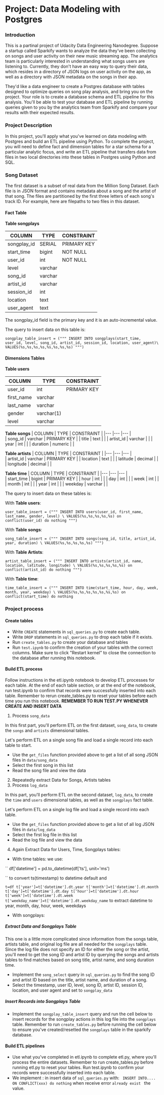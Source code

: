 <h1>Project: Data Modeling with Postgres</h1>
<h3>Introduction</h3>
<p>This is a partinal project of Udacity Data Engineering Nanodegree. Suppose a startup called Sparkify wants to analyze the data they've been collecting on songs and user activity on their new music streaming app. The analytics team is particularly interested in understanding what songs users are listening to. Currently, they don't have an easy way to query their data, which resides in a directory of JSON logs on user activity on the app, as well as a directory with JSON metadata on the songs in their app.

</p>
<p>They'd like a data engineer to create a Postgres database with tables designed to optimize queries on song play analysis, and bring you on the project. Your role is to create a database schema and ETL pipeline for this analysis. You'll be able to test your database and ETL pipeline by running queries given to you by the analytics team from Sparkify and compare your results with their expected results.

</p>
<h3>Project Description</h3>
<p>In this project, you'll apply what you've learned on data modeling with Postgres and build an ETL pipeline using Python. To complete the project, you will need to define fact and dimension tables for a star schema for a particular analytic focus, and write an ETL pipeline that transfers data from files in two local directories into these tables in Postgres using Python and SQL.

</p>
<h3>Song Dataset</h3>
<p>The first dataset is a subset of real data from the Million Song Dataset. Each file is in JSON format and contains metadata about a song and the artist of that song. The files are partitioned by the first three letters of each song's track ID. For example, here are filepaths to two files in this dataset.</p>

#### Fact Table

**Table songplays**

| COLUMN  	| TYPE  	| CONSTRAINT  	|
|---	|---	|---	|	
|   songplay_id	| SERIAL  	|   PRIMARY KEY	| 
|   start_time	|   bigint	|   NOT NULL	| 
|   user_id	|   int	|   NOT NULL	| 
|   level	|   varchar |   	| 
|   song_id	|   varchar	|   	| 
|   artist_id	|   varchar	|   	| 
|   session_id	|   int	|   	| 
|   location	|   text	|   	| 
|   user_agent	|   text	|   	| 

The songplay_id field is the primary key and it is an auto-incremental value.

The query to insert data on this table is:

``songplay_table_insert = ("""
INSERT INTO songplays(start_time, user_id, level, song_id, artist_id, session_id, location, user_agent)\
VALUES(%s,%s,%s,%s,%s,%s,%s,%s)
""") ``
 
 #### Dimensions Tables

 
 **Table users**
 
 | COLUMN  	| TYPE  	| CONSTRAINT  	|
|---	|---	|---	|	
|   user_id	| int  	|   PRIMARY KEY	| 
|   first_name	|   varchar	|  	| 
|   last_name	|   varchar	|  	| 
|   gender	|   varchar(1) |   	| 
|   level	|   varchar	|   	| 

 **Table songs**
  | COLUMN  	| TYPE  	| CONSTRAINT  	|
|---	|---	|---	|	
|   song_id	| varchar	|   PRIMARY KEY	| 
|   title	|   text	|  	| 
|   artist_id	|   varchar	|  	| 
|   year	|   int |   	| 
|   duration	|   numeric	|   	| 

**Table artists**
| COLUMN  	| TYPE  	| CONSTRAINT  	|
|---	|---	|---	|	
|   artist_id	| varchar	|   PRIMARY KEY	| 
|   location	|   text	|  	| 
|   latitude	|   decimal	|  	| 
|   longitude	|   decimal |   	| 
 
**Table time**
 | COLUMN  	| TYPE  	| CONSTRAINT  	|
|---	|---	|---	|	
|   start_time	| bigint	|   PRIMARY KEY	| 
|   hour	|   int	|  	| 
|   day	|   int	|  	| 
|   week	|   int |   	| 
|   month	|   int	|   	| 
|   year	|   int	|   	| 
|   weekday	|   varchar	|   	| 

The query to insert data on these tables is:

With **Table users**:

``user_table_insert = ("""
 INSERT INTO users(user_id, first_name, last_name, gender, level) \
 VALUES(%s,%s,%s,%s,%s)
 on conflict(user_id) do nothing
 """)``

With **Table songs**:

``song_table_insert = ("""
INSERT INTO songs(song_id, title, artist_id, year, duration) \
VALUES(%s,%s,%s,%s,%s)
""")``

With **Table Artists**:

``artist_table_insert = ("""
INSERT INTO artists(artist_id, name, location, latitude, longitude) \
VALUES(%s,%s,%s,%s,%s)
on conflict(artist_id) do nothing
 """)``

With **Table time**:

``time_table_insert = ("""
INSERT INTO time(start_time, hour, day, week, month, year, weekday) \
VALUES(%s,%s,%s,%s,%s,%s,%s)
on conflict(start_time) do nothing``
<h3>Project process</h3>
<h4>Create tables</h4>
<ul>
  <li>Write <code>CREATE</code> statements in <code>sql_queries.py</code> to create each table.</li>
  <li>Write <code>DROP</code> statements in <code>sql_queries.py</code> to drop each table if it exists.</li>
  <li>Run <code>create_tables.py</code> to create your database and tables</li>
  <li>Run <code>test.ipynb</code> to confirm the creation of your tables with the correct columns. Make sure to click "Restart kernel" to close the connection to the database after running this notebook.
</li>
</ul>

<h4>Build ETL process</h4>

Follow instructions in the etl.ipynb notebook to develop ETL processes for each table. At the end of each table section, or at the end of the notebook, run test.ipynb to confirm that records were successfully inserted into each table. Remember to rerun create_tables.py to reset your tables before each time you run this notebook.
__REMEMBER TO RUN TEST.PY WHENEVER CREATE AND INSERT DATA__
1. Process `song_data`

In this first part, you'll perform ETL on the first dataset, `song_data`, to create the `songs` and `artists` dimensional tables.

Let's perform ETL on a single song file and load a single record into each table to start.
- Use the `get_files` function provided above to get a list of all song JSON files in `data/song_data`
- Select the first song in this list
- Read the song file and view the data

2. Repeatedly extract Data for Songs, Artists tables
3. Process `log_data`

In this part, you'll perform ETL on the second dataset, `log_data`, to create the `time` and `users` dimensional tables, as well as the `songplays` fact table.

Let's perform ETL on a single log file and load a single record into each table.
- Use the `get_files` function provided above to get a list of all log JSON files in `data/log_data`
- Select the first log file in this list
- Read the log file and view the data

4. Again Extract Data for Users, Time, Songplays tables:

- With time tables: we use:

``
df['datetime'] = pd.to_datetime(df['ts'], unit='ms')

``
to convert ts(timestamp) to datetime default and

``
t=df
t['year']=t['datetime'].dt.year
t['month']=t['datetime'].dt.month
t['day']=t['datetime'].dt.day
t['hour']=t['datetime'].dt.hour
t['week']=t['datetime'].dt.week
t['weekday_name']=t['datetime'].dt.weekday_name
``
to extract datetime to year, month, day, hour, week, weekdays

- With songplays: 
##### Extract Data and Songplays Table
This one is a little more complicated since information from the songs table, artists table, and original log file are all needed for the `songplays` table. Since the log file does not specify an ID for either the song or the artist, you'll need to get the song ID and artist ID by querying the songs and artists tables to find matches based on song title, artist name, and song duration time.
- Implement the `song_select` query in `sql_queries.py` to find the song ID and artist ID based on the title, artist name, and duration of a song.
- Select the timestamp, user ID, level, song ID, artist ID, session ID, location, and user agent and set to `songplay_data`

##### Insert Records into Songplays Table
- Implement the `songplay_table_insert` query and run the cell below to insert records for the songplay actions in this log file into the `songplays` table. Remember to run `create_tables.py` before running the cell below to ensure you've created/resetted the `songplays` table in the sparkify database.
<h4>Build ETL pipelines</h4>

- Use what you've completed in etl.ipynb to complete etl.py, where you'll process the entire datasets. Remember to run create_tables.py before running etl.py to reset your tables. Run test.ipynb to confirm your records were successfully inserted into each table.
- We implement : in insert data of <code>sql_queries.py</code> with:
`` INSERT INTO.... ON CONFLICT(xxx) do nothing``
when receive error `already exist ` the value.
